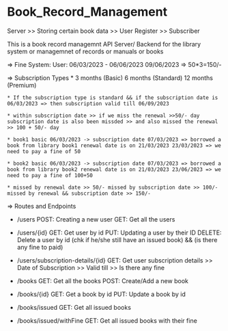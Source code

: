 # Book_Record_Management

Server >> Storing certain book data >> User Register >> Subscriber

This is a book record managemnt API Server/ Backend for the library system or managemnet of records or manuals or books

=> Fine System: User: 06/03/2023 - 06/06/2023 09/06/2023 => 50\*3=150/-

=> Subscription Types \* 3 months (Basic) 6 months (Standard) 12 months (Premium)

    * If the subscription type is standard && if the subscription date is 06/03/2023 => then subscription valid till 06/09/2023

    * within subscription date >> if we miss the renewal >>50/- day subscription date is also been missded >> and also missed the renewal >> 100 + 50/- day

    * book1 basic 06/03/2023 -> subscription date 07/03/2023 => borrowed a book from library book1 renewal date is on 21/03/2023 23/03/2023 => we need to pay a fine of 50

    * book2 basic 06/03/2023 -> subscription date 07/03/2023 => borrowed a book from library book2 renewal date is on 21/03/2023 23/06/2023 => we need to pay a fine of 100+50

    * missed by renewal date >> 50/- missed by subscription date >> 100/- missed by renewal && subscription date >> 150/-

=> Routes and Endpoints

- /users
  POST: Creating a new user GET: Get all the users

- /users/{id}
  GET: Get user by id PUT: Updating a user by their ID DELETE: Delete a user by id (chk if he/she still have an issued book) && (is there any fine to paid)

- /users/subscription-details/{id}
  GET: Get user subscription details >> Date of Subscription >> Valid till >> Is there any fine

- /books
  GET: Get all the books POST: Create/Add a new book

- /books/{id}
  GET: Get a book by id PUT: Update a book by id

- /books/issued
  GET: Get all issued books

- /books/issued/withFine
  GET: Get all issued books with their fine
